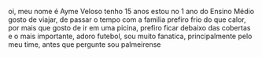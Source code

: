 oi, meu nome é Ayme Veloso
tenho 15 anos 
estou no 1 ano do Ensino Médio 
gosto de viajar, de passar o tempo com a familia 
prefiro frio do que calor, por mais que gosto de ir em uma picina, prefiro ficar debaixo das cobertas
e o mais importante, adoro futebol, sou muito fanatica, principalmente pelo meu time, antes que pergunte sou palmeirense
